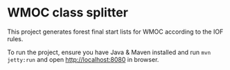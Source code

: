 # WMOC class splitter

This project generates forest final start lists for WMOC according to the IOF rules.

To run the project, ensure you have Java & Maven installed and run `mvn jetty:run` and open [http://localhost:8080](http://localhost:8080) in browser.
